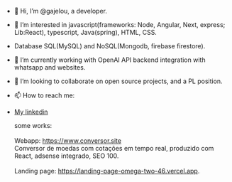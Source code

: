 - 👋 Hi, I’m @gajelou, a developer.
- 👀 I’m interested in javascript(frameworks: Node, Angular, Next, express; Lib:React), typescript, Java(spring), HTML, CSS.
- Database SQL(MySQL) and NoSQL(Mongodb, firebase firestore).
- 🌱 I’m currently working with OpenAI API backend integration with whatsapp and websites.
- 💞️ I’m looking to collaborate on open source projects, and a PL position.
- 📫 How to reach me:
- <a href="https://www.linkedin.com/in/gabriel-de-jesus-lourenço-49053727/" target="_blank">My linkedin<a/>


  some works:<br/><br/>
  Webapp: https://www.conversor.site <br/>
    Conversor de moedas com cotações em tempo real, produzido com React, adsense integrado, SEO 100. <br/>   
  Landing page: https://landing-page-omega-two-46.vercel.app.

<!---
gajelou/gajelou is a ✨ special ✨ repository because its `README.md` (this file) appears on your GitHub profile.
You can click the Preview link to take a look at your changes.
--->
